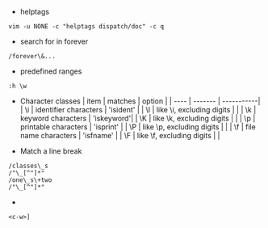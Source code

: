 
* helptags
```shell
vim -u NONE -c "helptags dispatch/doc" -c q
```

* search for in forever
```
/forever\&...
```

* predefined ranges
```
:h \w
```

*	Character classes 
| item	| matches				            | option     |
| ----	| -------				            | -----------|
| \i	  | identifier characters		  | 'isident'  |
| \I	  | like \i, excluding digits |            |
| \k	  | keyword characters		    | 'iskeyword'|
| \K	  | like \k, excluding digits |            |
| \p	  | printable characters		  | 'isprint'  |
| \P	  | like \p, excluding digits |            |
| \f	  | file name characters		  | 'isfname'  |
| \F	  | like \f, excluding digits |            |

* Match a line break
```
/classes\_s
/"\_[^"]*"
/one\_s\+two
/"\_[^"]*"
```

* 
```
<c-w>] 
```
